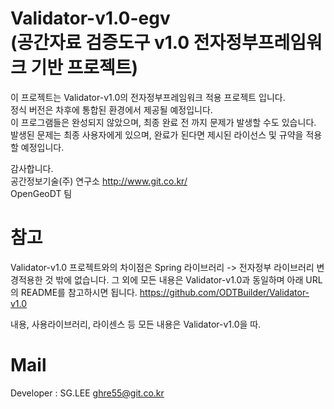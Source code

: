 

Validator-v1.0-egv <br>(공간자료 검증도구 v1.0 전자정부프레임워크 기반 프로젝트)
=======
이 프로젝트는 Validator-v1.0의 전자정부프레임워크 적용 프로젝트 입니다.<br>
정식 버전은 차후에 통합된 환경에서 제공될 예정입니다.<br>
이 프로그램들은 완성되지 않았으며, 최종 완료 전 까지 문제가 발생할 수도 있습니다.<br>
발생된 문제는 최종 사용자에게 있으며, 완료가 된다면 제시된 라이선스 및 규약을 적용할 예정입니다.<br>

감사합니다.<br>
공간정보기술(주) 연구소 <link>http://www.git.co.kr/<br>
OpenGeoDT 팀

참고
=======
Validator-v1.0 프로젝트와의 차이점은 Spring 라이브러리 -> 전자정부 라이브러리 변경적용한 것 밖에 없습니다.
그 외에 모든 내용은 Validator-v1.0과 동일하며 아래 URL의 README를 참고하시면 됩니다.
https://github.com/ODTBuilder/Validator-v1.0

내용, 사용라이브러리, 라이센스 등 모든 내용은 Validator-v1.0을 따.


Mail
=====
Developer : SG.LEE
ghre55@git.co.kr
